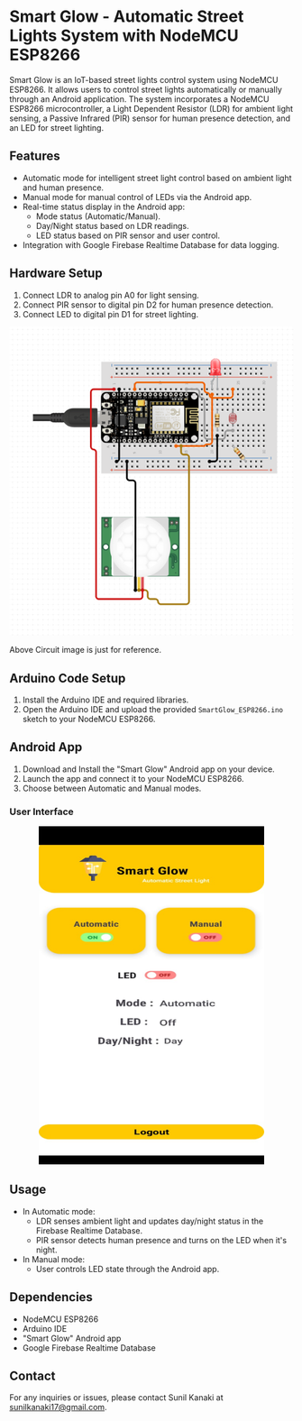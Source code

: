 # Smart Glow - Automatic Street Lights System with NodeMCU ESP8266

Smart Glow is an IoT-based street lights control system using NodeMCU ESP8266. It allows users to control street lights automatically or manually through an Android application. The system incorporates a NodeMCU ESP8266 microcontroller, a Light Dependent Resistor (LDR) for ambient light sensing, a Passive Infrared (PIR) sensor for human presence detection, and an LED for street lighting.

## Features

- Automatic mode for intelligent street light control based on ambient light and human presence.
- Manual mode for manual control of LEDs via the Android app.
- Real-time status display in the Android app:
  - Mode status (Automatic/Manual).
  - Day/Night status based on LDR readings.
  - LED status based on PIR sensor and user control.
- Integration with Google Firebase Realtime Database for data logging.

## Hardware Setup

1. Connect LDR to analog pin A0 for light sensing.
2. Connect PIR sensor to digital pin D2 for human presence detection.
3. Connect LED to digital pin D1 for street lighting.

![Refernce Circuit](https://github.com/sunilkanaki17/SmartGlow-IoT-miniproject/blob/main/Reference%20circuit.png)

Above Circuit image is just for reference.


## Arduino Code Setup

1. Install the Arduino IDE and required libraries.
2. Open the Arduino IDE and upload the provided `SmartGlow_ESP8266.ino` sketch to your NodeMCU ESP8266.

## Android App

1. Download and Install the "Smart Glow" Android app on your device.
2. Launch the app and connect it to your NodeMCU ESP8266.
3. Choose between Automatic and Manual modes.

### User Interface
<p align="center">
  <img src="https://github.com/sunilkanaki17/SmartGlow-IoT-miniproject/blob/main/App_UI/SmartGlow_UI2.jpg" width="400" height="600" alt="SmartGlow UI 2">
</p>



## Usage

- In Automatic mode:
  - LDR senses ambient light and updates day/night status in the Firebase Realtime Database.
  - PIR sensor detects human presence and turns on the LED when it's night.
- In Manual mode:
  - User controls LED state through the Android app.

## Dependencies

- NodeMCU ESP8266
- Arduino IDE
- "Smart Glow" Android app
- Google Firebase Realtime Database

## Contact

For any inquiries or issues, please contact Sunil Kanaki at sunilkanaki17@gmail.com.

